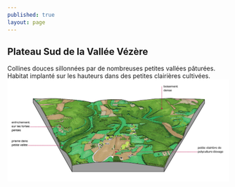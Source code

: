 ```yaml
---
published: true
layout: page
---
```


## Plateau Sud de la Vallée Vézère

Collines douces sillonnées par de nombreuses petites vallées pâturées. Habitat implanté sur les hauteurs dans des petites clairières cultivées.
![Plateau Sud de la vallée Vézère](/data/images/4/architecture/4_ARCHITECTURE_bloc1.jpg)
